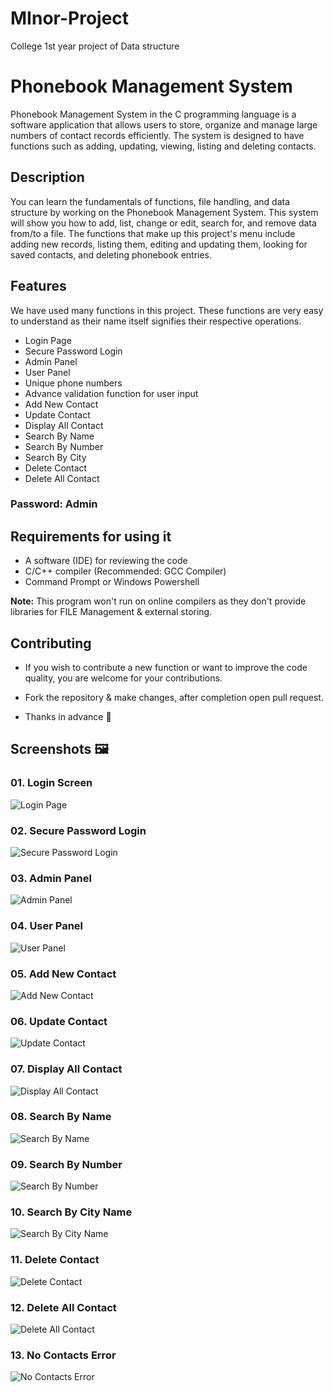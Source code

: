 # MInor-Project
College 1st year project of Data structure

# Phonebook Management System

Phonebook Management System in the C programming language is a software application that allows users to store, organize and manage large numbers of contact records efficiently. The system is designed to have functions such as adding, updating, viewing, listing and deleting contacts.

## Description

You can learn the fundamentals of functions, file handling, and data 
structure by working on the Phonebook Management System. 
This system will show you how to add, list, change or edit, search for, and 
remove data from/to a file. The functions that make up this project's menu 
include adding new records, listing them, editing and updating them, looking 
for saved contacts, and deleting phonebook entries.


## Features 

We have used many functions in this project. These functions are very easy to understand as their name itself signifies their respective operations.

- Login Page
- Secure Password Login
- Admin Panel
- User Panel
- Unique phone numbers
- Advance validation function for user input 
- Add New Contact
- Update Contact
- Display All Contact
- Search By Name
- Search By Number
- Search By City 
- Delete Contact
- Delete All Contact

### **Password: Admin**

## Requirements for using it

- A software (IDE) for reviewing the code
- C/C++ compiler (Recommended: GCC Compiler)
- Command Prompt or Windows Powershell 

**Note:** This program won't run on online compilers as they don't provide libraries for FILE Management & external storing.

## Contributing 

- If you wish to contribute a new function or want to improve the code quality, you are welcome for your contributions. 

- Fork the repository & make changes, after completion open pull request.

- Thanks in advance 💛 

## Screenshots 🖼️



### 01. Login Screen 

![Login Page](https://i.ibb.co/vYn8Fnm/PMS-02-Login-Screen.png)

### 02. Secure Password Login

![Secure Password Login](https://i.ibb.co/KzPmpFF/PMS-03-Admin-Login-Secure.png)

### 03. Admin Panel

![Admin Panel](https://i.ibb.co/Fb0gfXv/PMS-04-Admin-Panel.png)

### 04. User Panel

![User Panel](https://i.ibb.co/743mZbx/PMS-05-User-Panel.png)

### 05. Add New Contact

![Add New Contact](https://i.ibb.co/YtvXhJs/PMS-06-Add-New-Contact.png)

### 06. Update Contact

![Update Contact](https://i.ibb.co/vvvXRhh/PMS-07-Update-Contact.png)

### 07. Display All Contact

![Display All Contact](https://i.ibb.co/p2x9cvx/PMS-08-Display-All-Contacts.png)

### 08. Search By Name

![Search By Name](https://i.ibb.co/3MGKWmn/PMS-09-Seach-By-Name.png)

### 09. Search By Number

![Search By Number](https://i.ibb.co/0tL532S/PMS-10-Search-By-Number.png)

### 10. Search By City Name 

![Search By City Name](https://i.ibb.co/hyXZMhd/PMS-11-Search-By-City-Name.png)

### 11. Delete Contact

![Delete Contact](https://i.ibb.co/6DYFThb/PMS-12-Delete-Contact.png)

### 12. Delete All Contact

![Delete All Contact](https://i.ibb.co/BP5CdYT/PMS-13-Delete-All-Contacts.png)

### 13. No Contacts Error 

![No Contacts Error](https://i.ibb.co/LSzLfZ8/PMS-14-No-Contact-Error.png)



